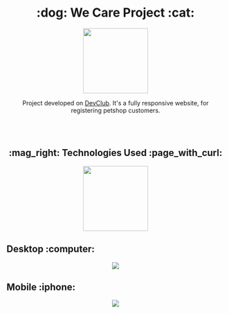 <h1 align="center"> :dog: We Care Project :cat: </h1>
<p align="center">
<img src="https://github.com/alyenmelobest/Projeto-site-We-Care/blob/master/img/Illustration%202.png?raw=true" width="150px"/>
</p>
<section>
<p align="center"> Project developed on <a href="https://rodolfomori/devclub.com.br"> DevClub</a>. It's a fully responsive website, for registering petshop customers.</p>
<br>
<br>
<h2 align="center"> :mag_right: Technologies Used :page_with_curl: </h2>
  <p align="center">
  <img src="https://upload.wikimedia.org/wikipedia/commons/thumb/1/10/CSS3_and_HTML5_logos_and_wordmarks.svg/1024px-CSS3_and_HTML5_logos_and_wordmarks.svg.png" width="150px" />
  </p>
  <h2> Desktop :computer: </h2>
 <p align="center">
 <img src="https://github.com/alyenmelobest/Projeto-site-We-Care/blob/master/img/mockup-desktop.png?raw=true" />
 </p>
  <h2> Mobile :iphone: </h2>
  <p align="center">
  <img src="https://github.com/alyenmelobest/Projeto-site-We-Care/blob/master/img/mockup-mobile.png?raw=true" />
  </p>

